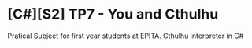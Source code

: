 # [C#][S2] TP7 - You and Cthulhu

Pratical Subject for first year students at EPITA.
Cthulhu interpreter in C#
